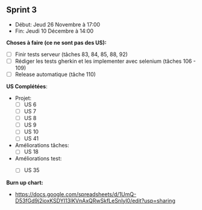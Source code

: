 ## Sprint 3

- Début: Jeud 26 Novembre à 17:00
- Fin: Jeudi 10 Décembre à 14:00

**Choses à faire (ce ne sont pas des US):**
- [ ] Finir tests serveur (tâches 83, 84, 85, 88, 92)
- [ ] Rédiger les tests gherkin et les implementer avec selenium (tâches 106 - 109)
- [ ] Release automatique (tâche 110)

**US Complétées**:

- Projet:
  - [ ] US 6
  - [ ] US 7
  - [ ] US 8
  - [ ] US 9
  - [ ] US 10
  - [ ] US 41
- Améliorations tâches:
  - [ ] US 18
- Améliorations test:
  - [ ] US 35


**Burn up chart:**

- https://docs.google.com/spreadsheets/d/1UmQ-D53fGd9j2ioxKSDYI13lKVnAxQRwSkfLeSnIyl0/edit?usp=sharing
